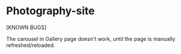 # Photography-site

[KNOWN BUGS]

The carousel in Gallery page doesn't work, until the page is manually refreshed/reloaded.
